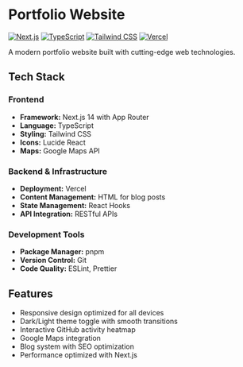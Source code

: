 # Portfolio Website

[![Next.js](https://img.shields.io/badge/Next.js-14-black)](https://nextjs.org/)
[![TypeScript](https://img.shields.io/badge/TypeScript-5-blue)](https://www.typescriptlang.org/)
[![Tailwind CSS](https://img.shields.io/badge/Tailwind_CSS-3-38B2AC)](https://tailwindcss.com/)
[![Vercel](https://img.shields.io/badge/Vercel-000000)](https://vercel.com/)

A modern portfolio website built with cutting-edge web technologies.

## Tech Stack

### Frontend
- **Framework:** Next.js 14 with App Router
- **Language:** TypeScript
- **Styling:** Tailwind CSS
- **Icons:** Lucide React
- **Maps:** Google Maps API

### Backend & Infrastructure
- **Deployment:** Vercel
- **Content Management:** HTML for blog posts
- **State Management:** React Hooks
- **API Integration:** RESTful APIs

### Development Tools
- **Package Manager:** pnpm
- **Version Control:** Git
- **Code Quality:** ESLint, Prettier

## Features

- Responsive design optimized for all devices
- Dark/Light theme toggle with smooth transitions
- Interactive GitHub activity heatmap
- Google Maps integration
- Blog system with SEO optimization
- Performance optimized with Next.js
